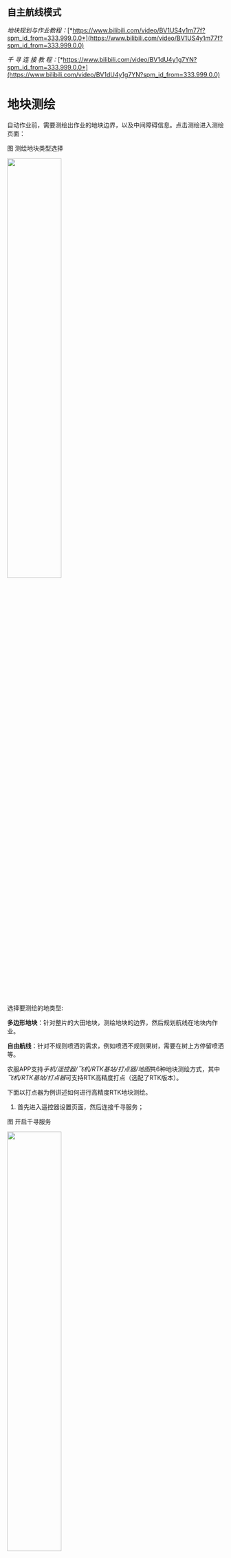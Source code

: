 ## 自主航线模式

*地块规划与作业教程：*[*https://www.bilibili.com/video/BV1US4y1m77f?spm_id_from=333.999.0.0*](https://www.bilibili.com/video/BV1US4y1m77f?spm_id_from=333.999.0.0)

*千 寻 连 接 教 程：*[*https://www.bilibili.com/video/BV1dU4y1g7YN?spm_id_from=333.999.0.0*](https://www.bilibili.com/video/BV1dU4y1g7YN?spm_id_from=333.999.0.0)

# 地块测绘

自动作业前，需要测绘出作业的地块边界，以及中间障碍信息。点击测绘进入测绘页面：

图 测绘地块类型选择

<img src="pictures/AUTO1.jpeg" width="50%"> 

选择要测绘的地类型:

**多边形地块**：针对整片的大田地块，测绘地块的边界，然后规划航线在地块内作业。

**自由航线**：针对不规则喷洒的需求，例如喷洒不规则果树，需要在树上方停留喷洒等。

农服APP支持*手机/遥控器/飞机/RTK基站/打点器/地图*共6种地块测绘方式，其中*飞机/RTK基站/打点器*可支持RTK高精度打点（选配了RTK版本）。

下面以打点器为例讲述如何进行高精度RTK地块测绘。

1) 首先进入遥控器设置页面，然后连接千寻服务；

图 开启千寻服务

<img src="pictures/AUTO2.jpeg" width="50%"> 

2)进入测绘界面，选择*多边形地块/自由航线*，然后点击图中右下角打点器选择按钮，选择打点器，选择相应的打点设备，点击确定，APP会自动连接设置过的打点器蓝牙，连接成功后打点器的定位状态和位置会显示在地图上。

图 打点模式选择

<img src="pictures/AUTO4.jpeg" width="50%"> 

3）点选择黄框内①打点类型-边界点。②记录该点。在需要打点的边界点击②打点，直到所有边界点记录完成，中途打点位置错误时可点击撤销按钮，撤销上一个点重新打点。

图 多边形地块打点

<img src="pictures/AUTO7.jpeg" width="50%"> 

4）测绘完成多边形的边界后，如果需要，可以在多边形内部进行障碍物打点，单击打点类型按钮，进入到障碍点测绘模式。同样点击打点按钮，记录障碍物边界，**障碍物边界记录完成后需要点击结束障碍按钮，完成障碍物的区域的测绘**。

图 障碍物打点切换示意图

<img src="pictures/AUTO5.jpeg" width="50%"> 

1.  如需测绘电线杆/树木等圆形障碍物，可继续通过点击下方打点类型按钮切换到电线杆障碍物测绘模式，然后将打点器放置在障碍物中心，点击打点按钮，即可自动的生成一个多边形的障碍区域，右下角尺子图标可自由设置电线杆障碍区域的半径大小。

图 杆体障碍物测绘示意图

<img src="pictures/AUTO6.jpeg" width="50%"> 

1.  完成所有测绘后，将打点类型切换到边界点，点击上传按钮，可将本次测绘的地块信息、障碍物信息保存并同步到植保网络管理平台，供后续作业使用，如下图所示。

图 地块上传服务器

<img src="pictures/AUTO8.jpeg" width="50%"> 

**至此，测绘工作完成。**

# 航线规划

地块测绘完成后，需要对地块进行编辑，生成航线，航线编辑主要可如下属性：

**1）航线生成**

-   进入自动作业界面，会显示定位位置附近的，当前账号所拥有的地块。APP通过网络从植保管理平台获取地块，若网络不流畅未获取成功，可在地块列表下来再次刷新列表。完全没有网络的地方，地块将被保存在本地。
-   在地块列表中，选择要作业的地块。可点击下一步按钮进入地块规划。

图 地块选择

<img src="pictures/AUTO9.jpeg" width="50%"> 

-   进入地块规划界面后，可以设置地块规划相关的航线方向，缩边距离，垄距宽度，起始点位置等。

图 地块规划参数设置

<img src="pictures/AUTO10.jpeg" width="50%"> 

-   选择不同的边（1号边/2号边……），所规划的航线将与被选择的边（橙标亮）平行。
-   每条边都可以设置一个安全距离，安全距离可以通过加减按钮，或直接输入数字来设置。
-   可选择地块任意一个顶点作为航线的起始点，轻触地块顶点附近，①号航点就是自动规划到该顶点附近。
-   地块边界的航线方向不满足作业时，可使用任意角度圆盘，调整航线角度。
-   点击航线类型按钮，可以选择当前地块要规划的航线类型，可规划*弓形航线/绕边航线/果树航线/抛投航线。*

**弓形航线：在地块上规划来回的弓字形航线。**

**绕边航线：绕地块边缘一圈的航线，用于扫边**

**果树航线：对于整排的果树作业，可在一侧树排端点处打点1/2/3/4，另一侧树排端点处打点5/6/7/8，规划果树航线时会自动连接1-8，2-7，3-6，4-5连接成线并规划飞行路径。**

**抛投航线：对于抛投机型，每隔一段距离可规划一个抛投点。**

-   点击智能里程按钮，可设置单次飞行的最大飞行里程，设置完成后，规划航线时会把航线分段，在设置的最大飞行里程内的距离起始点近的航点处结束本架次航线。无人机将执行悬停/返航动作，下架次起飞后也会从近处开始下一段航线。此功能设置合理可保证每次都在距离起始点近的位置结束航线，下一架次不用载重飞行到远处。如将智能里程设置为0，则关闭智能规划功能，如下图：

图 智能里程开启示意图

<img src="pictures/AUTO15.jpeg" width="50%"> 

-   点击安全距离按钮，可统一设置安全边界距离，以及障碍物边界安全距离。边界安全距离表示航线内缩距离，障碍物边界安全距离表示障碍物附近航线外扩距离。

**2）删除部分航点**

在实际的作业过程中，一个地块中间可能有几条航线是不用作业的，可通过删除航点的办法将不用作业的航线删掉，具体操作是：点击删除航线的航点序号图标，在弹出的提示框中输入删除航线的结束点序号，然后确认，如下图：

图 删除航点示意图

<img src="pictures/AUTO12.png" width="50%"> 

**3）设置辅助起飞点降落点**

如果在起飞点和航点1之间，或者起飞点与返航点之间存在障碍，可在地图上设置起飞/返航，操作：地图上长按，1秒钟后地图上会显示红色的三角，说明辅助点设置成功。辅助点需要提前设置，执行飞向一点之前以及执行返航之前。重新上传航线或者点击清除辅助点按钮可清除辅助点。

图 设置辅助点

<img src="pictures/AUTO14.png" width="50%"> 

# 自主飞行

航线规划完成后，点击下一步![](media/47b52b9eac87f78862ba41067816e0fb.png)按钮，结束规划，进入航线作业界面，如下图。

图 自动作业界面

<img src="pictures/AUTO11.jpeg" width="100%"> 

检查航线正常后，点击参数设置来设置航线的*高度/速度/亩用量*，然后上传航线（**切记开始作业前一定要上传航线**），然后起飞等待无人机自动起飞，起飞后点击作业无人机开始按照预定航线作业。

航线重排：对于断点在较远处的作业，可以使用航线重排功能，点击航线重排后会在距离无人机较近的位置重新规划起始航点，然后开始作业。**航线重排后切记要再次上传航线。**

图 航线重排示意图

<img src="pictures/AUTO16.png" width="100%"> 

移动航线：对航线进行整体移动，对于地块整体有偏差的，可使用航线移动来调整航线偏差。

急停：航线过程中可点击急停来暂停航线。

开关灯：对于配备了照明灯的无人机，此按钮可开关夜间照明灯。

拍照：对于配备了摄像头的无人机，此按钮可控制摄像头进行拍照取景。

开关快捷键：可快捷开关防地/避障雷达，及高度控制方式。

-   航线未完成，无人机返航换电加药后，继续作业时，无需上传航线，无人机起飞后，再次点击作业，则飞机会飞往上次航线的断点；
-   即使装有避障雷达，在去航点1的过程中雷达避障是自动关闭的；
-   换垄模式可选择直角转弯或者U型弯；
-   航线过程中支持油门/航向实时调整，并且支持遥控器操作避障，具体操作参见3.1.4章节；
-   喷洒量可设置为固定水泵输出或亩用量自动随速模式。
-   地块未作业完成需要隔天继续作业时，下次只需选择当前地块，进行规划时APP会提示选择*继续上次作业/读取上次规划/重新规划*，选择**继续上次作业**，即可从后台调取上次作业情况，继续上次未完成的任务。

图 继续上次作业示意图

<img src="pictures/AUTO18.jpeg" width="50%"> 

# 自主飞行--果树模式

果树模式是通过测绘飞机（或使用飞机打点）将每棵树的经度、纬度、高度（分相对高度和海拔高度）测量出来，规划成航线。其中可设定航线是否喷洒，航点悬停喷洒时间。也可提前测绘地块生成可使用的航线后保存成.cvs或.kml文件导入APP使用。

1.  进入测绘界面，选择自由航线开始打点或者选择右上角导入按钮，导入已生成好的航点文件。

图 自由航线测试选择

<img src="pictures/AUTO19.jpeg" width="50%"> 

1.  对要进行飞行的路径进行打点。自由航线无人机会按照测绘的路径进行飞行。
2.  进入自动作业界面，选择测绘完成的自由航线，设置自由航线的喷洒开关，悬停时间等参数，设置完成后，上传航线，执行作业。

图 自由航线测绘示意图

<img src="pictures/AUTO20.jpeg" width="50%"> 

*果树模式视频教程：*[*https://www.bilibili.com/video/BV1M44y1V7A2?spm_id_from=333.999.0.0*](https://www.bilibili.com/video/BV1M44y1V7A2?spm_id_from=333.999.0.0)